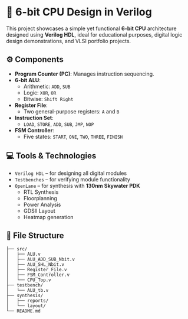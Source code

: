 # 🧠 6-bit CPU Design in Verilog

This project showcases a simple yet functional **6-bit CPU** architecture designed using **Verilog HDL**, ideal for educational purposes, digital logic design demonstrations, and VLSI portfolio projects.

## ⚙️ Components

- **Program Counter (PC)**: Manages instruction sequencing.
- **6-bit ALU**:
  - Arithmetic: `ADD`, `SUB`
  - Logic: `XOR`, `OR`
  - Bitwise: `Shift Right`
- **Register File**:
  - Two general-purpose registers: `A` and `B`
- **Instruction Set**:
  - `LOAD`, `STORE`, `ADD`, `SUB`, `JMP`, `NOP`
- **FSM Controller**:
  - Five states: `START`, `ONE`, `TWO`, `THREE`, `FINISH`

## 💻 Tools & Technologies

- `Verilog HDL` – for designing all digital modules
- `Testbenches` – for verifying module functionality
- `OpenLane` – for synthesis with **130nm Skywater PDK**
  - RTL Synthesis
  - Floorplanning
  - Power Analysis
  - GDSII Layout
  - Heatmap generation

## 📂 File Structure

```plaintext
├── src/
│   ├── ALU.v
│   ├── ALU_ADD_SUB_Nbit.v
│   ├── ALU_SHL_Nbit.v
│   ├── Register_File.v
│   ├── FSM_Controller.v
│   └── CPU_Top.v
├── testbench/
│   └── ALU_tb.v
├── synthesis/
│   ├── reports/
│   └── layout/
└── README.md
